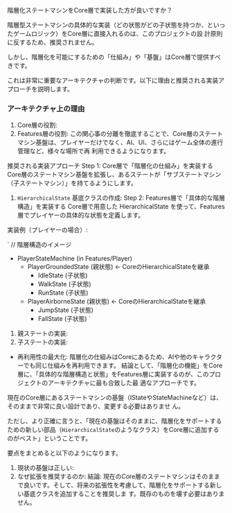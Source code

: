 ﻿階層化ステートマシンをCore層で実装した方が良いですか？  

階層型ステートマシンの具体的な実装（どの状態がどの子状態を持つか、といったゲームロジック）をCore層に直接入れるのは、このプロジェクトの設
  計原則に反するため、推奨されません。


  しかし、階層化を可能にするための「仕組み」や「基盤」はCore層で提供すべきです。


  これは非常に重要なアーキテクチャの判断です。以下に理由と推奨される実装アプローチを説明します。

  ### アーキテクチャ上の理由


   1. Core層の役割:
   2. Features層の役割:
  この関心事の分離を徹底することで、Core層のステートマシン基盤は、プレイヤーだけでなく、AI、UI、さらにはゲーム全体の進行管理など、様々な場所で再
  利用できるようになります。


  推奨される実装アプローチ
  Step 1: Core層で「階層化の仕組み」を実装する
  Core層のステートマシン基盤を拡張し、あるステートが「サブステートマシン（子ステートマシン）」を持てるようにします。


   1. `HierarchicalState` 基底クラスの作成:
  Step 2: Features層で「具体的な階層構造」を実装する
  Core層で用意した HierarchicalState を使って、Features層でプレイヤーの具体的な状態を定義します。

  実装例（プレイヤーの場合）:


  `
  // 階層構造のイメージ
  - PlayerStateMachine (in Features/Player)
    - PlayerGroundedState (親状態)  <- CoreのHierarchicalStateを継承
      - IdleState (子状態)
      - WalkState (子状態)
      - RunState (子状態)
    - PlayerAirborneState (親状態) <- CoreのHierarchicalStateを継承
      - JumpState (子状態)
      - FallState (子状態)
  `


   1. 親ステートの実装:
   2. 子ステートの実装:
   * 再利用性の最大化: 階層化の仕組みはCoreにあるため、AIや他のキャラクターでも同じ仕組みを再利用できます。
  結論として、「階層化の機能」をCore層に、「具体的な階層構造と状態」をFeatures層に実装するのが、このプロジェクトのアーキテクチャに最も合致した最
  適なアプローチです。


現在のCore層にあるステートマシンの基盤（IStateやStateMachineなど）は、そのままで非常に良い設計であり、変更する必要はありませ
  ん。


  ただし、より正確に言うと、「現在の基盤はそのままに、階層化をサポートするための新しい部品（`HierarchicalState`のようなクラス）をCore層に追加する
  のがベスト」ということです。

  要点をまとめると以下のようになります。


   1. 現状の基盤は正しい:
   2. なぜ拡張を推奨するのか:
  結論:
  現在のCore層のステートマシンはそのままで良いです。そして、将来の拡張性を考慮して、階層化をサポートする新しい基底クラスを追加することを推奨しま
  す。既存のものを壊す必要はありません。
  